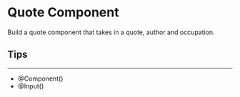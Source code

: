 # Quote Component

Build a quote component that takes in a quote, author and occupation.

## Tips
---
- @Component()
- @Input()
